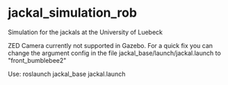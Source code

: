 # jackal_simulation_rob

Simulation for the jackals at the University of Luebeck

ZED Camera currently not supported in Gazebo.
For a quick fix you can change the argument config in the file jackal_base/launch/jackal.launch to "front_bumblebee2"

Use: roslaunch jackal_base jackal.launch
